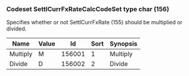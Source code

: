 ### Codeset SettlCurrFxRateCalcCodeSet type char (156)

Specifies whether or not SettlCurrFxRate (155) should be multiplied or divided.

| Name     | Value | Id     | Sort | Synopsis |
|----------|-------|--------|------|----------|
| Multiply | M     | 156001 | 1    | Multiply |
| Divide   | D     | 156002 | 2    | Divide   |

